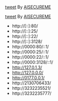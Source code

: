 [tweet](https://twitter.com/aisecureme/status/1238061828229353473) By [AISECUREME](https://twitter.com/aisecureme)


[tweet](https://twitter.com/aisecureme/status/1238853314193682432) By [AISECUREME](https://twitter.com/aisecureme)
* http://[::]:80/
* http://[::]:25/
* http://[::]:22/
* http://[::]:3128/
* http://0000:80/::1/
* http://0000:25/::1/
* http://0000:22/::1/
* http://0000:3128/::1/
* http://127.0.1.3/
* http://127.0.0.0/
* http://0177.0.0.1/
* http://2130706433/
* http://3232235521/
* http://3232235777/
